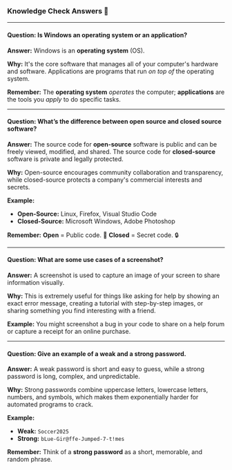 ### Knowledge Check Answers 🎯

---

#### Question: Is Windows an operating system or an application?

**Answer:** Windows is an **operating system** (OS).

**Why:** It's the core software that manages all of your computer's hardware and software. Applications are programs that run *on top of* the operating system.

**Remember:** The **operating system** *operates* the computer; **applications** are the tools you *apply* to do specific tasks.

---

#### Question: What’s the difference between open source and closed source software?

**Answer:** The source code for **open-source** software is public and can be freely viewed, modified, and shared. The source code for **closed-source** software is private and legally protected.

**Why:** Open-source encourages community collaboration and transparency, while closed-source protects a company's commercial interests and secrets.

**Example:**
* **Open-Source:** Linux, Firefox, Visual Studio Code
* **Closed-Source:** Microsoft Windows, Adobe Photoshop

**Remember:** **Open** = Public code. 📖 **Closed** = Secret code. 🔒

---

#### Question: What are some use cases of a screenshot?

**Answer:** A screenshot is used to capture an image of your screen to share information visually.

**Why:** This is extremely useful for things like asking for help by showing an exact error message, creating a tutorial with step-by-step images, or sharing something you find interesting with a friend.

**Example:** You might screenshot a bug in your code to share on a help forum or capture a receipt for an online purchase.

---

#### Question: Give an example of a weak and a strong password.

**Answer:** A weak password is short and easy to guess, while a strong password is long, complex, and unpredictable.

**Why:** Strong passwords combine uppercase letters, lowercase letters, numbers, and symbols, which makes them exponentially harder for automated programs to crack.

**Example:**
* **Weak:** `Soccer2025`
* **Strong:** `bLue-Gir@ffe-Jumped-7-t!mes`

**Remember:** Think of a **strong password** as a short, memorable, and random phrase.